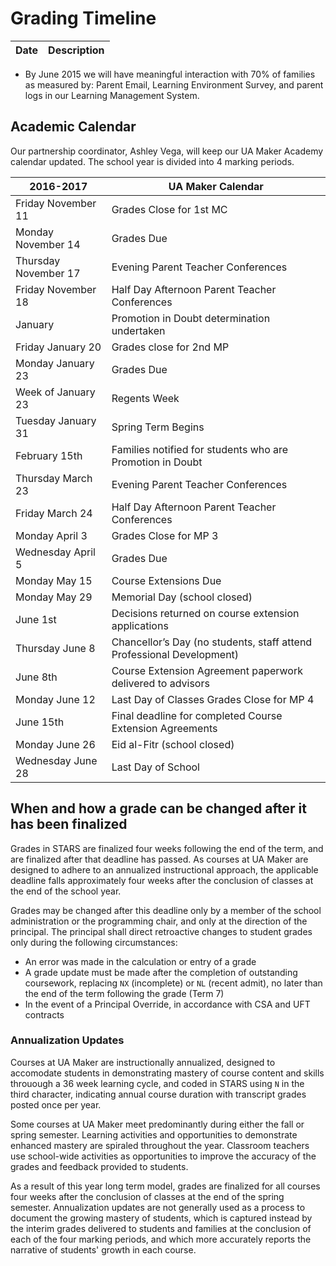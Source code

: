 # Grading Timeline

Date          | Description
--------------|------------------------------------------

* By June 2015 we will have meaningful interaction with 70% of families as measured by: Parent Email, Learning Environment Survey, and parent logs in our Learning Management System.




## Academic Calendar

Our partnership coordinator, Ashley Vega, will keep our UA Maker Academy calendar updated. The school year is divided into 4 marking periods.

| 2016-2017 | UA Maker Calendar |
------------|-------------------
Friday November 11 | Grades Close for 1st MC 
Monday November 14 | Grades Due 
Thursday November 17  | Evening Parent Teacher Conferences
Friday November 18  | Half Day Afternoon Parent Teacher Conferences
January       | Promotion in Doubt determination undertaken
Friday January 20  | Grades close for 2nd MP
Monday January 23 | Grades Due 
Week of January 23 | Regents Week
Tuesday January 31  | Spring Term Begins
February 15th | Families notified for students who are Promotion in Doubt
Thursday March 23 | Evening Parent Teacher Conferences
Friday March 24 | Half Day Afternoon Parent Teacher Conferences
Monday April 3 | Grades Close for MP 3
Wednesday April 5 | Grades Due
Monday May 15 | Course Extensions Due
Monday May 29  | Memorial Day (school closed)
June 1st      | Decisions returned on course extension applications
Thursday June 8 | Chancellor’s Day (no students, staff attend Professional Development)
June 8th      | Course Extension Agreement paperwork delivered to advisors
Monday June 12  | Last Day of Classes Grades Close for MP 4
June 15th     | Final deadline for completed Course Extension Agreements
Monday June 26 | Eid al-Fitr (school closed)
Wednesday June 28 | Last Day of School








## When and how a grade can be changed after it has been finalized

Grades in STARS are finalized four weeks following the end of the term, and are finalized after that deadline has passed. As courses at UA Maker are designed to adhere to an annualized instructional approach, the applicable deadline falls approximately four weeks after the conclusion of classes at the end of the school year.

Grades may be changed after this deadline only by a member of the school administration or the programming chair, and only at the direction of the principal. The principal shall direct retroactive changes to student grades only during the following circumstances:

* An error was made in the calculation or entry of a grade
* A grade update must be made after the completion of outstanding coursework, replacing `NX` (incomplete) or `NL` (recent admit), no later than the end of the term following the grade (Term 7)
* In the event of a Principal Override, in accordance with CSA and UFT contracts

### Annualization Updates

Courses at UA Maker are instructionally annualized, designed to accomodate students in demonstrating mastery of course content and skills throuough a 36 week learning cycle, and coded in STARS using `N` in the third character, indicating annual course duration with transcript grades posted once per year.

Some courses at UA Maker meet predominantly during either the fall or spring semester. Learning activities and opportunities to demonstrate enhanced mastery are spiraled throughout the year. Classroom teachers use school-wide activities as opportunities to improve the accuracy of the grades and feedback provided to students.

As a result of this year long term model, grades are finalized for all courses four weeks after the conclusion of classes at the end of the spring semester. Annualization updates are not generally used as a process to document the growing mastery of students, which is captured instead by the interim grades delivered to students and families at the conclusion of each of the four marking periods, and which more accurately reports the narrative of students' growth in each course.  
